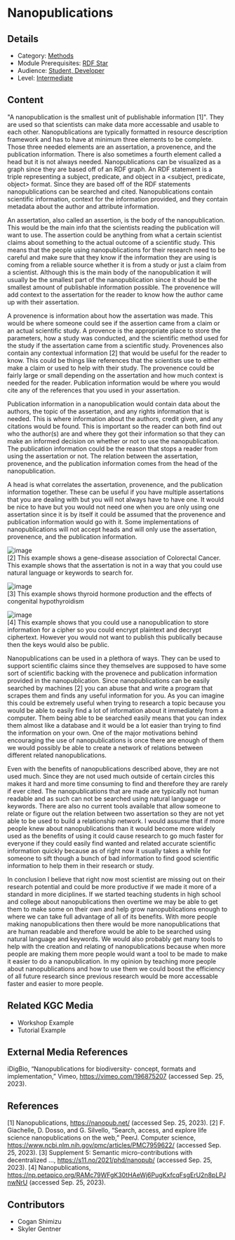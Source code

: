 # Nanopublications
## Details
* Category: [Methods](../categories/Methods.md)
* Module Prerequisites: [RDF Star](../modules/RDF_Star.md)
* Audience: [Student, Developer](../audiences/Student,_Developer.md)
* Level: [Intermediate](../levels/Intermediate.md)

## Content
"A nanopublication is the smallest unit of publishable information [1]". They are used so that scientists can make data more accessable and usable to each other. Nanopublications are typically formatted in resource description framework and has to have at minimum three elements to be complete. Those three needed elements are an assertation, a provenence, and the publication information. There is also sometimes a fourth element called a head but it is not always needed. Nanopublications can be visualized as a graph since they are based off of an RDF graph. An RDF statement is a triple representing a subject, predicate, and object in a <subject, predicate, object> format. Since they are based off of the RDF statements nanopublications can be searched and cited. Nanopublications contain scientific information, context for the information provided, and they contain metadata about the author and attribute information.

An assertation, also called an assertion, is the body of the nanopublication. This would be the main info that the scientists reading the publication will want to use. The assertion could be anything from what a certain scientist claims about something to the actual outcome of a scientific study. This means that the people using nanopublications for their research need to be careful and make sure that they know if the information they are using is coming from a reliable source whether it is from a study or just a claim from a scientist. Although this is the main body of the nanopublication it will usually be the smallest part of the nanopublication since it should be the smallest amount of publishable information possible. The provenence will add context to the assertation for the reader to know how the author came up with their assertation.

A provenence is information about how the assertation was made. This would be where someone could see if the assertion came from a claim or an actual scientific study. A provence is the appropriate place to store the parameters, how a study was conducted, and the scientific method used for the study if the assertation came from a scientific study. Provenences also contain any contextual information [2] that would be useful for the reader to know. This could be things like references that the scientists use to either make a claim or used to help with their study. The provenence could be fairly large or small depending on the assertation and how much context is needed for the reader. Publication information would be where you would cite any of the references that you used in your assertation.

Publication information in a nanopublication would contain data about the authors, the topic of the assertation, and any rights information that is needed. This is where information about the authors, credit given, and any citations would be found. This is important so the reader can both find out who the author(s) are and where they got their information so that they can make an informed decision on whether or not to use the nanopublication. The publication information could be the reason that stops a reader from using the assertation or not. The relation between the assertation, provenence, and the publication information comes from the head of the nanopublication.

A head is what correlates the assertation, provenence, and the publication information together. These can be useful if you have multiple assertations that you are dealing with but you will not always have to have one. It would be nice to have but you would not need one when you are only using one assertation since it is by itself it could be assumed that the provenence and publication information would go with it. Some implementations of nanopublications will not accept heads and will only use the assertation, provenence, and the publication information.

![image](https://github.com/KGConf/open-kg-curriculum/assets/97766241/bfc85f1a-17e8-47b6-ba73-0bdb758ff677) <br/>
[2] This example shows a gene-disease association of Colorectal Cancer. This example shows that the assertation is not in a way that you could use natural language or keywords to search for.

![image](https://github.com/KGConf/open-kg-curriculum/assets/97766241/13e35a3c-c871-448f-a016-39409a430442) <br/>
[3] This example shows thyroid hormone production and the effects of congenital hypothyroidism

![image](https://github.com/KGConf/open-kg-curriculum/assets/97766241/c69747b1-cf9d-4fc5-80bc-c1e31fe18a9b) <br/>
[4] This example shows that you could use a nanopublication to store information for a cipher so you could encrypt plaintext and decrypt ciphertext. However you would not want to publish this publically because then the keys would also be public.

Nanopublications can be used in a plethora of ways. They can be used to support scientific claims since they themselves are supposed to have some sort of scientific backing with the provenece and publication information provided in the nanopublication. Since nanopublications can be easily searched by machines [2] you can abuse that and write a program that scrapes them and finds any useful information for you. As you can imagine this could be extremely useful when trying to research a topic because you would be able to easily find a lot of information about it immediately from a computer. Them being able to be searched easily means that you can index them almost like a database and it would be a lot easier than trying to find the information on your own. One of the major motivations behind encouraging the use of nanopublications is once there are enough of them we would possibly be able to create a network of relations between different related nanopublications. 

Even with the benefits of nanopublications described above, they are not used much. Since they are not used much outside of certain circles this makes it hard and more time consuming to find and therefore they are rarely if ever cited. The nanopublications that are made are typically not human readable and as such can not be searched using natural language or keywords. There are also no current tools available that allow someone to relate or figure out the relation between two assertation so they are not yet able to be used to build a relationship network. I would assume that if more people knew about nanopublications than it would become more widely used as the benefits of using it could cause research to go much faster for everyone if they could easily find wanted and related accurate scientific information quickly because as of right now it usually takes a while for someone to sift though a bunch of bad information to find good scientific information to help them in their research or study. 

In conclusion I believe that right now most scientist are missing out on their research potential and could be more productive if we made it more of a standard in more diciplines. If we started teaching students in high school and college about nanopublications then overtime we may be able to get them to make some on their own and help grow nanopublications enough to where we can take full advantage of all of its benefits. With more people making nanopublications then there would be more nanopublications that are human readable and therefore would be able to be searched using natural language and keywords. We would also probably get many tools to help with the creation and relating of nanopublications because when more people are making them more people would want a tool to be made to make it easier to do a nanopublication. In my opinion by teaching more people about nanopublications and how to use them we could boost the efficiency of all future research since previous research would be more accessable faster and easier to more people.

## Related KGC Media
* Workshop Example
* Tutorial Example

## External Media References
iDigBio, “Nanopublications for biodiversity- concept, formats and implementation,” Vimeo, https://vimeo.com/196875207 (accessed Sep. 25, 2023). 

## References
[1] Nanopublications, https://nanopub.net/ (accessed Sep. 25, 2023). 
[2] F. Giachelle, D. Dosso, and G. Silvello, “Search, access, and explore life science nanopublications on the web,” PeerJ. Computer science, https://www.ncbi.nlm.nih.gov/pmc/articles/PMC7959622/ (accessed Sep. 25, 2023). 
[3] Supplement 5: Semantic micro-contributions with decentralized ..., https://s11.no/2021/phd/nanopub/ (accessed Sep. 25, 2023). 
[4] Nanopublications, https://np.petapico.org/RAMc79WFgK30tHAeWj6PugKxfcqFsgErU2n8pLPJnwNrU (accessed Sep. 25, 2023). 

## Contributors
* Cogan Shimizu
* Skyler Gentner
